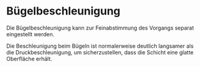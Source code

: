 Bügelbeschleunigung
====
Die Bügelbeschleunigung kann zur Feinabstimmung des Vorgangs separat eingestellt werden.

Die Beschleunigung beim Bügeln ist normalerweise deutlich langsamer als die Druckbeschleunigung, um sicherzustellen, dass die Schicht eine glatte Oberfläche erhält.
